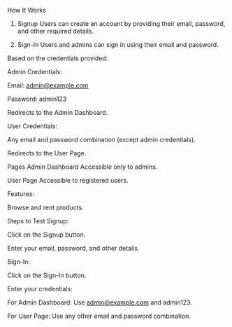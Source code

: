 How It Works
1. Signup
Users can create an account by providing their email, password, and other required details.



2. Sign-In
Users and admins can sign in using their email and password.

Based on the credentials provided:

Admin Credentials:

Email: admin@example.com

Password: admin123

Redirects to the Admin Dashboard.

User Credentials:

Any email and password combination (except admin credentials).

Redirects to the User Page.

Pages
Admin Dashboard
Accessible only to admins.


User Page
Accessible to registered users.

Features:

Browse and rent products.


Steps to Test
Signup:

Click on the Signup button.

Enter your email, password, and other details.



Sign-In:

Click on the Sign-In button.

Enter your credentials:

For Admin Dashboard: Use admin@example.com and admin123.

For User Page: Use any other email and password combination.
